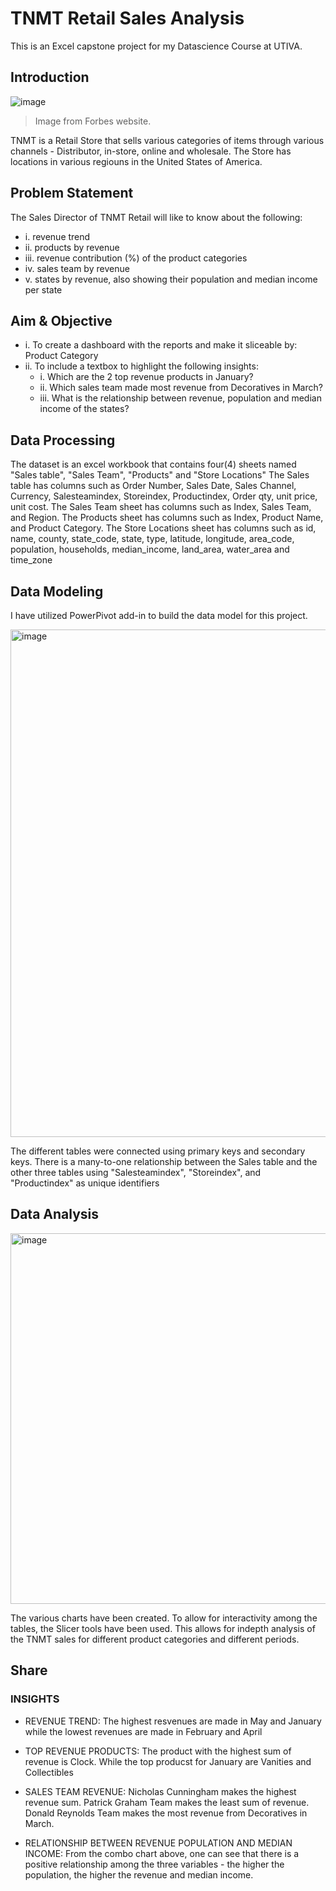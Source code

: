 # TNMT Retail Sales Analysis
This is an Excel capstone project for my Datascience Course at UTIVA.
## Introduction
![image](https://github.com/TochukwuPhilip/Excel_Projects/assets/108484860/b05de18f-a8bd-416b-b5f3-b2f008d940d1)
>Image from Forbes website.

TNMT is a Retail Store that sells various categories of items through various channels - Distributor, in-store, online and wholesale. The Store has locations in various regiouns in the United States of America. 
## Problem Statement
The Sales Director of TNMT Retail will like to know about the following:
- i. revenue trend
- ii. products by revenue
- iii. revenue contribution (%) of the product categories
- iv. sales team by revenue
- v. states by revenue, also showing their population and median income per state

## Aim & Objective
- i. To create a dashboard with the reports and make it sliceable by: Product Category
- ii. To include a textbox to highlight the following insights:
   -  i. Which are the 2 top revenue products in January?
    - ii. Which sales team made most revenue from Decoratives in March?
    - iii. What is the relationship between revenue, population and median income of the states?

## Data Processing
The dataset is an excel workbook that contains four(4) sheets named "Sales table", "Sales Team", "Products" and "Store Locations"
The Sales table has columns such as Order Number, Sales Date,	Sales Channel,	Currency,	Salesteamindex,	Storeindex,	Productindex,	Order qty,	unit price,	unit cost.
The Sales Team sheet has columns such as Index,	Sales Team, and	Region.
The Products sheet has columns such as Index,	Product Name, and Product Category.
The Store Locations sheet has columns such as id,	name,	county,	state_code,	state,	type,	latitude,	longitude,	area_code,	population,	households,	median_income,	land_area,	water_area	and time_zone

## Data Modeling
I have utilized PowerPivot add-in to build the data model for this project.

<img width="812" alt="image" src="https://github.com/TochukwuPhilip/Excel_Projects/assets/108484860/2a46b851-e57c-402a-94f8-a3a76d419c3a">

The different tables were connected using primary keys and secondary keys.
There is a many-to-one relationship between the Sales table and the other three tables using "Salesteamindex", "Storeindex", and "Productindex" as unique identifiers

## Data Analysis
<img width="593" alt="image" src="https://github.com/TochukwuPhilip/Excel_Projects/assets/108484860/6e334c31-edbe-4658-8594-94159469be40">

The various charts have been created.
To allow for interactivity among the tables, the Slicer tools have been used. This allows for indepth analysis of the TNMT sales for different product categories and different periods.


## Share
### INSIGHTS
- REVENUE TREND:
The highest resvenues are made in May and January while the lowest revenues are made in February and April

- TOP REVENUE PRODUCTS: The product with the highest sum of revenue is Clock. While the top producst for January are Vanities and Collectibles

- SALES TEAM REVENUE:
Nicholas Cunningham makes the highest revenue sum. Patrick Graham Team makes the least sum of revenue.
Donald Reynolds Team makes the most revenue from Decoratives in March.

- RELATIONSHIP BETWEEN REVENUE POPULATION AND MEDIAN INCOME:
From the combo chart above, one can see that there is a positive relationship among the three variables - the higher the population, the higher the revenue and median income.



 

